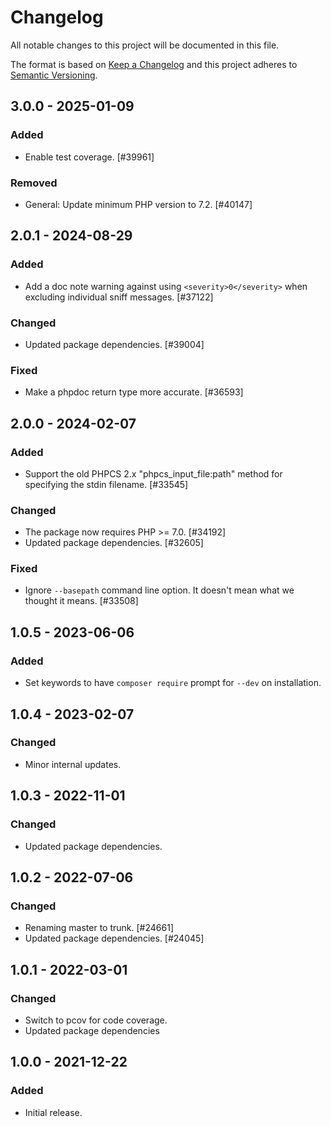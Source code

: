 # Changelog

All notable changes to this project will be documented in this file.

The format is based on [Keep a Changelog](https://keepachangelog.com/en/1.0.0/)
and this project adheres to [Semantic Versioning](https://semver.org/spec/v2.0.0.html).

## 3.0.0 - 2025-01-09
### Added
- Enable test coverage. [#39961]

### Removed
- General: Update minimum PHP version to 7.2. [#40147]

## 2.0.1 - 2024-08-29
### Added
- Add a doc note warning against using `<severity>0</severity>` when excluding individual sniff messages. [#37122]

### Changed
- Updated package dependencies. [#39004]

### Fixed
- Make a phpdoc return type more accurate. [#36593]

## 2.0.0 - 2024-02-07
### Added
- Support the old PHPCS 2.x "phpcs_input_file:path" method for specifying the stdin filename. [#33545]

### Changed
- The package now requires PHP >= 7.0. [#34192]
- Updated package dependencies. [#32605]

### Fixed
- Ignore `--basepath` command line option. It doesn't mean what we thought it means. [#33508]

## 1.0.5 - 2023-06-06
### Added
- Set keywords to have `composer require` prompt for `--dev` on installation.

## 1.0.4 - 2023-02-07
### Changed
- Minor internal updates.

## 1.0.3 - 2022-11-01
### Changed
- Updated package dependencies.

## 1.0.2 - 2022-07-06
### Changed
- Renaming master to trunk. [#24661]
- Updated package dependencies. [#24045]

## 1.0.1 - 2022-03-01
### Changed
- Switch to pcov for code coverage.
- Updated package dependencies

## 1.0.0 - 2021-12-22
### Added
- Initial release.
